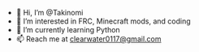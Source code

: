 - 👋 Hi, I’m @Takinomi
- 👀 I’m interested in FRC, Minecraft mods, and coding
- 🌱 I’m currently learning Python
- 📫 Reach me at clearwater0117@gmail.com


